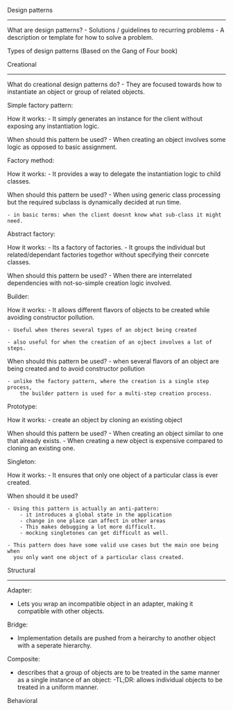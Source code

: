Design patterns
________________

What are design patterns?
    - Solutions / guidelines to recurring problems
    - A description or template for how to solve a problem.


Types of design patterns (Based on the Gang of Four book)

Creational
___________

What do creational design patterns do?
    - They are focused towards how to instantiate an object or group of related
      objects.

Simple factory pattern:

How it works: 
    - It simply generates an instance for the client without exposing any
      instantiation logic.

When should this pattern be used?
    - When creating an object involves some logic as opposed to basic
      assignment.


Factory method:

How it works:
    - It provides a way to delegate the instantiation logic to child classes.


When should this pattern be used?
    - When using generic class processing but the required subclass is
      dynamically decided at run time.

    - in basic terms: when the client doesnt know what sub-class it might need.



Abstract factory:
    
How it works:
    - Its a factory of factories.
    - It groups the individual but related/dependant factories togethor without
      specifying their conrcete classes.

When should this pattern be used?
    - When there are interrelated dependencies with not-so-simple creation
      logic involved.



Builder:

How it works:
    - It allows different flavors of objects to be created while avoiding
      constructor pollution.
    
    - Useful when theres several types of an object being created

    - also useful for when the creation of an ojbect involves a lot of steps.


When should this pattern be used?
    - when several flavors of an object are being created and to avoid
      constructor pollution

    - unlike the factory pattern, where the creation is a single step process,
        the builder pattern is used for a multi-step creation process.


Prototype:

How it works:
    - create an object by cloning an existing object    

When should this pattern be used?
    - When creating an object similar to one that already exists.
    - When creating a new object is expensive compared to cloning an existing
      one.



Singleton:

How it works:
    - It ensures that only one object of a particular class is ever created.


When should it be used?

    - Using this pattern is actually an anti-pattern:
        - it introduces a global state in the application
        - change in one place can affect in other areas
        - This makes debugging a lot more difficult.
        - mocking singletones can get difficult as well.

    - This pattern does have some valid use cases but the main one being when
      you only want one object of a particular class created.



Structural
___________

Adapter: 
- Lets you wrap an incompatible object in an adapter, making it compatible with other objects.

Bridge:
- Implementation details are pushed from a heirarchy to another object with a seperate hierarchy.

Composite:
- describes that a group of objects are to be treated in the same manner as a single instance of an object:
  -TL;DR:  allows individual objects to be treated in a uniform manner.


Behavioral


